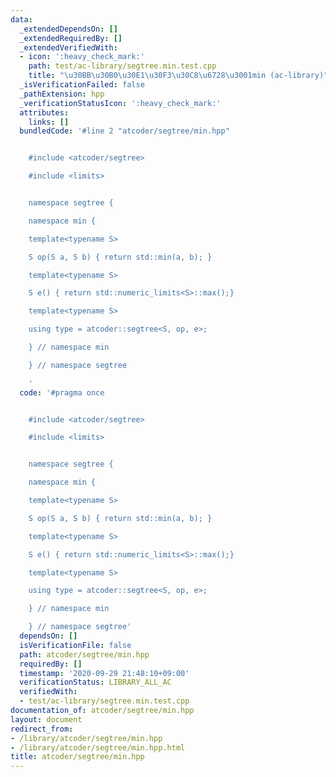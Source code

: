 ```yaml
---
data:
  _extendedDependsOn: []
  _extendedRequiredBy: []
  _extendedVerifiedWith:
  - icon: ':heavy_check_mark:'
    path: test/ac-library/segtree.min.test.cpp
    title: "\u30BB\u30B0\u30E1\u30F3\u30C8\u6728\u3001min (ac-library)"
  _isVerificationFailed: false
  _pathExtension: hpp
  _verificationStatusIcon: ':heavy_check_mark:'
  attributes:
    links: []
  bundledCode: '#line 2 "atcoder/segtree/min.hpp"


    #include <atcoder/segtree>

    #include <limits>


    namespace segtree {

    namespace min {

    template<typename S>

    S op(S a, S b) { return std::min(a, b); }

    template<typename S>

    S e() { return std::numeric_limits<S>::max();}

    template<typename S>

    using type = atcoder::segtree<S, op, e>;

    } // namespace min

    } // namespace segtree

    '
  code: '#pragma once


    #include <atcoder/segtree>

    #include <limits>


    namespace segtree {

    namespace min {

    template<typename S>

    S op(S a, S b) { return std::min(a, b); }

    template<typename S>

    S e() { return std::numeric_limits<S>::max();}

    template<typename S>

    using type = atcoder::segtree<S, op, e>;

    } // namespace min

    } // namespace segtree'
  dependsOn: []
  isVerificationFile: false
  path: atcoder/segtree/min.hpp
  requiredBy: []
  timestamp: '2020-09-29 21:48:10+09:00'
  verificationStatus: LIBRARY_ALL_AC
  verifiedWith:
  - test/ac-library/segtree.min.test.cpp
documentation_of: atcoder/segtree/min.hpp
layout: document
redirect_from:
- /library/atcoder/segtree/min.hpp
- /library/atcoder/segtree/min.hpp.html
title: atcoder/segtree/min.hpp
---
```

